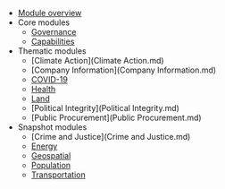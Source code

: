 * [Module overview](index.md)
* Core modules
    * [Governance](Governance.md)
    * [Capabilities](Capabilities.md)
* Thematic modules
    * [Climate Action](Climate Action.md)
    * [Company Information](Company Information.md)
    * [COVID-19](COVID-19.md)
    * [Health](Health.md)
    * [Land](Land.md)
    * [Political Integrity](Political Integrity.md)
    * [Public Procurement](Public Procurement.md)
* Snapshot modules
    * [Crime and Justice](Crime and Justice.md)
    * [Energy](Energy.md)
    * [Geospatial](Geospatial.md)
    * [Population](Population.md)
    * [Transportation](Transportation.md)
